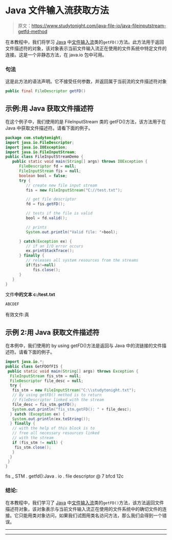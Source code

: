 # Java 文件输入流获取方法

> 原文：<https://www.studytonight.com/java-file-io/java-fileinputstream-getfd-method>

在本教程中，我们将学习 [Java](https://www.studytonight.com/java/) 中[文件输入流](https://www.studytonight.com/java-file-io/java-fileinputstream-class)类的`getFD()`方法。此方法用于返回文件描述符的对象，该对象表示当前文件输入流正在使用的文件系统中特定文件的连接。这是一个非静态方法，在 java.io 包中可用。

### 句法

这是此方法的语法声明。它不接受任何参数，并返回属于当前流的文件描述符对象

```java
public final FileDescriptor getFD()
```

## 示例:用 Java 获取文件描述符

在这个例子中，我们使用的是 FileInputStream 类的 getFD()方法，该方法用于在 Java 中获取文件描述符。请看下面的例子。

```java
package com.studytonight;
import java.io.FileDescriptor;
import java.io.IOException;
import java.io.FileInputStream;
public class FileInputStreamDemo {
   public static void main(String[] args) throws IOException {
      FileDescriptor fd = null;
      FileInputStream fis = null;
      boolean bool = false;
      try {
         // create new file input stream
         fis = new FileInputStream("C://test.txt");

         // get file descriptor
         fd = fis.getFD();

         // tests if the file is valid
         bool = fd.valid();

         // prints
         System.out.println("Valid file: "+bool);

      } catch(Exception ex) {
         // if an I/O error occurs
         ex.printStackTrace();
      } finally {
         // releases all system resources from the streams
         if(fis!=null)
            fis.close();
      }
   }
}
```

文件**中的文本 c:/test.txt**

```java
ABCDEF
```

有效文件:真

## 示例 2:用 Java 获取文件描述符

在本例中，我们使用的 by using getFD()方法是返回与 Java 中的流链接的文件描述符。请看下面的例子。

```java
import java.io.*;
public class GetFDOfFIS {
 public static void main(String[] args) throws Exception {
  FileInputStream fis_stm = null;
  FileDescriptor file_desc = null;
  try {
   fis_stm = new FileInputStream("C:\\studytonight.txt");
   // By using getFD() method is to return
   // FileDescriptor linked with the stream	
   file_desc = fis_stm.getFD();
   System.out.println("fis_stm.getFD(): " + file_desc);
  } catch (Exception ex) {
   System.out.println(ex.toString());
  } finally {
   // with the help of this block is to
   // free all necessary resources linked
   // with the stream
   if (fis_stm != null) {
    fis_stm.close();
   }
  }
 }
}
```

fis _ STM . getfd():Java . io . file descriptor @ 7 bfcd 12c

### 结论:

在本教程中，我们学习了 [Java](https://www.studytonight.com/java/) 中[文件输入流](https://www.studytonight.com/java-file-io/java-fileinputstream-class)类的`getFD()`方法，该方法返回文件描述符对象，该对象表示与当前文件输入流正在使用的文件系统中的确切文件的连接。它只能用类对象访问，如果我们试图用类名访问方法，那么我们会得到一个错误。

* * *

* * *